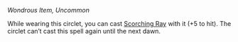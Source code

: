 _Wondrous Item, Uncommon_

While wearing this circlet, you can cast [Scorching Ray](https://www.dndbeyond.com/spells/2619005-scorching-ray) with it (+5 to hit). The circlet can’t cast this spell again until the next dawn.